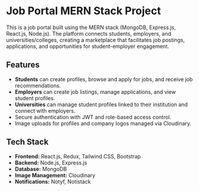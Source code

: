  # Job Portal MERN Stack Project

This is a job portal built using the MERN stack (MongoDB, Express.js, React.js, Node.js). The platform connects students, employers, and universities/colleges, creating a marketplace that facilitates job postings, applications, and opportunities for student-employer engagement.

## Features

- **Students** can create profiles, browse and apply for jobs, and receive job recommendations.
- **Employers** can create job listings, manage applications, and view student profiles.
- **Universities** can manage student profiles linked to their institution and connect with employers.
- Secure authentication with JWT and role-based access control.
- Image uploads for profiles and company logos managed via Cloudinary.

## Tech Stack

- **Frontend:** React.js, Redux, Tailwind CSS, Bootstrap
- **Backend:** Node.js, Express.js
- **Database:** MongoDB
- **Image Management:** Cloudinary
- **Notifications:** Notyf, Notistack

 
